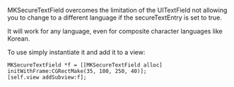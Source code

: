 MKSecureTextField overcomes the limitation of the UITextField not allowing you to change to a different language if the secureTextEntry is set to true.

It will work for any language, even for composite character languages like Korean.

To use simply instantiate it and add it to a view:

    MKSecureTextField *f = [[MKSecureTextField alloc] initWithFrame:CGRectMake(35, 100, 250, 40)];
    [self.view addSubview:f];




